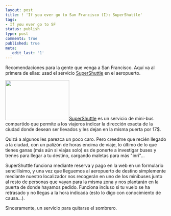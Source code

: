 ```yaml
---
layout: post
title: ! 'If you ever go to San Francisco (I): SuperShuttle'
tags:
- If you ever go to SF
status: publish
type: post
comments: true
published: true
meta:
  _edit_last: '1'
---
```

Recomendaciones para la gente que venga a San Francisco. Aquí va al primera de ellas: usad el servicio <a title="Super Shuttle" href="http://www.supershuttle.com/" target="_blank">SuperShuttle</a> en el aeropuerto.
<!-- more -->

<a href="http://sheniff.es/public/wp/wp-content/uploads/2012/08/supershuttle.jpg"><img class="alignleft size-full wp-image-288" title="supershuttle" src="http://sheniff.es/public/wp/wp-content/uploads/2012/08/supershuttle.jpg" alt="" width="200" height="125" /></a><a title="Super Shuttle" href="http://www.supershuttle.com/" target="_blank">SuperShuttle</a> es un servicio de mini-bus compartido que permite a los viajeros indicar la dirección exacta de la ciudad donde desean ser llevados y les dejan en la misma puerta por 17$.

Quizá a algunos les parezca un poco caro. Pero creedme que recién llegado a la ciudad, con un palizón de horas encima de viaje, lo último de lo que tienes ganas (más aún si viajas solo) es de ponerte a investigar buses y trenes para llegar a tu destino, cargando maletas para más "inri"...

SuperShuttle funciona mediante reserva y pago en la web en un formulario sencillísimo, y una vez que lleguemos al aeropuerto de destino simplemente mediante nuestro localizador nos recogerán en uno de los minibuses junto al resto de personas que vayan para la misma zona y nos plantarán en la puerta de donde hayamos pedido. Funciona incluso si tu vuelo se ha retrasado y no llegas a la hora indicada (esto lo digo con conocimiento de causa...).

Sinceramente, un servicio para quitarse el sombrero.

